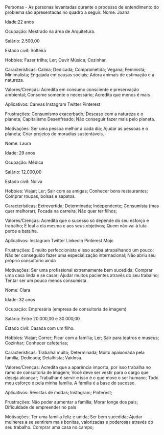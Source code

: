 Personas - As personas levantadas durante o processo de entendimento do problema são apresentadas no quadro a seguir.
Nome: Joana

Idade:22 anos

Ocupação: Mestrado na área de Arquitetura.

Salário: 2.500,00

Estado civil: Solteira

Hobbies:
Fazer trilha;
Ler;
Ouvir Música;
Cozinhar.



Características: 
Calma;
Dedicada;
Comprometida;
Vegana;
Feminista;
 Minimalista;
Engajada em causas sociais;
Adora animais de estimação e a natureza.

Valores/Crenças: Acredita em consumo consciente e preservação ambiental;
Consome somente o necessário;
Acredita que menos é mais 








Aplicativos: 
Canvas
Instagram
Twitter
Pinterest

Frustrações:
Consumismo exacerbado;
Descaso com a natureza e o planeta;
Capitalismo Desenfreado;
Não conseguir fazer mais pelo planeta.

Motivações: 
Ser uma pessoa melhor a cada dia;
Ajudar as pessoas e o planeta;
Criar projetos de moradias sustentáveis.









Nome: Laura

Idade: 29 anos

Ocupação: Médica

Salário: 12.000,00

Estado civil: Noiva

Hobbies:
Viajar;
Ler;
Sair com as amigas;
Conhecer bons restaurantes;
Comprar roupas, bolsas e sapatos.


Características: 
Extrovertida;
Determinada;
Independente;
Consumista (mas quer melhorar);
Focada na carreira;
Não quer ter filhos;


Valores/Crenças: Acredita que o sucesso só depende do seu esforço e trabalho;
É leal a ela mesma e aos seus objetivos;
Quem não vai à luta perde a batalha.


Aplicativos:
Instagram
Twitter
Linkedin
Pinterest
Mojo

Frustrações:
É  muito perfeccionista e isso acaba atrapalhando um pouco;
Não ter conseguido fazer uma especialização internacional;
Não abriu seu próprio consultório ainda

Motivações: 
Ser uma profissional extremamente bem sucedida;
Comprar uma casa linda e se casar;
Ajudar muitos pacientes através do seu trabalho;
Tentar ser um pouco menos consumista.

 





Nome: Clara

Idade: 32 anos

Ocupação: Empresária (empresa de consultoria de imagem)

Salário: Entre 20.000,00 e 30.000,00

Estado civil: Casada com um filho.

Hobbies:
Viajar;
Correr;
Ficar com a família;
Ler;
Sair para teatros e museus;
Cozinhar;
Conhecer cafeterias;



Características: 
Trabalha muito;
Determinada;
Muito apaixonada pela família,
Dedicada;
Detalhista;
Vaidosa.


Valores/Crenças: Acredita que a aparência importa, por isso trabalha no ramo de consultoria de imagem;
Você deve ser vestir para o cargo que deseja alcançar;
Trabalhar é servir e isso é o que move o ser humano;
Todo meu esforço é pela minha família.
A família é a base do sucesso.


Aplicativos: 
Revistas de modas;
Instagram;
Pinterest;

Frustrações:
Não poder aumentar a família;
Morar longe dos pais;
Dificuldade de empreender no país


Motivações: 
Ter uma família feliz e unida;
Ser bem sucedida;
Ajudar mulheres a se sentirem mais bonitas, valorizadas e poderosas através do seu trabalho.
Comprar uma casa no campo;






